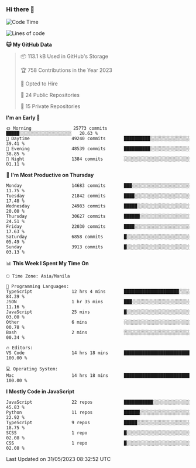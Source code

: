### Hi there 👋

<!--START_SECTION:waka-->
![Code Time](http://img.shields.io/badge/Code%20Time-297%20hrs%2024%20mins-blue)

![Lines of code](https://img.shields.io/badge/From%20Hello%20World%20I%27ve%20Written-57.1%20million%20lines%20of%20code-blue)

**🐱 My GitHub Data** 

> 📦 113.1 kB Used in GitHub's Storage 
 > 
> 🏆 758 Contributions in the Year 2023
 > 
> 💼 Opted to Hire
 > 
> 📜 24 Public Repositories 
 > 
> 🔑 15 Private Repositories 
 > 
**I'm an Early 🐤** 

```text
🌞 Morning                25773 commits       █████░░░░░░░░░░░░░░░░░░░░   20.63 % 
🌆 Daytime                49240 commits       ██████████░░░░░░░░░░░░░░░   39.41 % 
🌃 Evening                48539 commits       ██████████░░░░░░░░░░░░░░░   38.85 % 
🌙 Night                  1384 commits        ░░░░░░░░░░░░░░░░░░░░░░░░░   01.11 % 
```
📅 **I'm Most Productive on Thursday** 

```text
Monday                   14683 commits       ███░░░░░░░░░░░░░░░░░░░░░░   11.75 % 
Tuesday                  21842 commits       ████░░░░░░░░░░░░░░░░░░░░░   17.48 % 
Wednesday                24983 commits       █████░░░░░░░░░░░░░░░░░░░░   20.00 % 
Thursday                 30627 commits       ██████░░░░░░░░░░░░░░░░░░░   24.51 % 
Friday                   22030 commits       ████░░░░░░░░░░░░░░░░░░░░░   17.63 % 
Saturday                 6858 commits        █░░░░░░░░░░░░░░░░░░░░░░░░   05.49 % 
Sunday                   3913 commits        █░░░░░░░░░░░░░░░░░░░░░░░░   03.13 % 
```


📊 **This Week I Spent My Time On** 

```text
🕑︎ Time Zone: Asia/Manila

💬 Programming Languages: 
TypeScript               12 hrs 4 mins       █████████████████████░░░░   84.39 % 
JSON                     1 hr 35 mins        ███░░░░░░░░░░░░░░░░░░░░░░   11.16 % 
JavaScript               25 mins             █░░░░░░░░░░░░░░░░░░░░░░░░   03.00 % 
Other                    6 mins              ░░░░░░░░░░░░░░░░░░░░░░░░░   00.78 % 
Bash                     2 mins              ░░░░░░░░░░░░░░░░░░░░░░░░░   00.34 % 

🔥 Editors: 
VS Code                  14 hrs 18 mins      █████████████████████████   100.00 % 

💻 Operating System: 
Mac                      14 hrs 18 mins      █████████████████████████   100.00 % 
```

**I Mostly Code in JavaScript** 

```text
JavaScript               22 repos            ███████████░░░░░░░░░░░░░░   45.83 % 
Python                   11 repos            ██████░░░░░░░░░░░░░░░░░░░   22.92 % 
TypeScript               9 repos             █████░░░░░░░░░░░░░░░░░░░░   18.75 % 
SCSS                     1 repo              █░░░░░░░░░░░░░░░░░░░░░░░░   02.08 % 
CSS                      1 repo              █░░░░░░░░░░░░░░░░░░░░░░░░   02.08 % 
```




 Last Updated on 31/05/2023 08:32:52 UTC
<!--END_SECTION:waka-->
